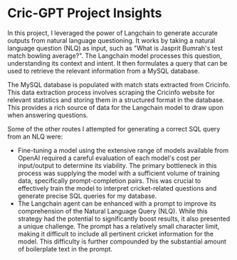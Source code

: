# Cric-GPT Project Insights

In this project, I leveraged the power of Langchain to generate accurate outputs from natural language questioning. It works by taking a natural language question (NLQ) as input, such as "What is Jasprit Bumrah's test match bowling average?". The Langchain model processes this question, understanding its context and intent. It then formulates a query that can be used to retrieve the relevant information from a MySQL database.

The MySQL database is populated with match stats extracted from Cricinfo. This data extraction process involves scraping the Cricinfo website for relevant statistics and storing them in a structured format in the database. This provides a rich source of data for the Langchain model to draw upon when answering questions.

Some of the other routes I attempted for generating a correct SQL query from an NLQ were:
- Fine-tuning a model using the extensive range of models available from OpenAI required a careful evaluation of each model's cost per input/output to determine its viability. The primary bottleneck in this process was supplying the model with a sufficient volume of training data, specifically prompt-completion pairs. This was crucial to effectively train the model to interpret cricket-related questions and generate precise SQL queries for my database.
- The Langchain agent can be enhanced with a prompt to improve its comprehension of the Natural Language Query (NLQ). While this strategy had the potential to significantly boost results, it also presented a unique challenge. The prompt has a relatively small character limit, making it difficult to include all pertinent cricket information for the model. This difficulty is further compounded by the substantial amount of boilerplate text in the prompt. 
